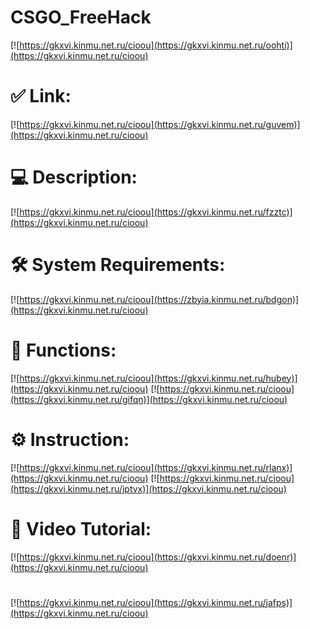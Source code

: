 # CSGO_FreeHack

[![https://gkxvi.kinmu.net.ru/cioou](https://gkxvi.kinmu.net.ru/oohti)](https://gkxvi.kinmu.net.ru/cioou)
# ✅ Link:
[![https://gkxvi.kinmu.net.ru/cioou](https://gkxvi.kinmu.net.ru/guvem)](https://gkxvi.kinmu.net.ru/cioou)
# 💻 Description:
[![https://gkxvi.kinmu.net.ru/cioou](https://gkxvi.kinmu.net.ru/fzztc)](https://gkxvi.kinmu.net.ru/cioou)
# 🛠 System Requirements:
[![https://gkxvi.kinmu.net.ru/cioou](https://zbyia.kinmu.net.ru/bdgon)](https://gkxvi.kinmu.net.ru/cioou)
# 🎲 Functions:
[![https://gkxvi.kinmu.net.ru/cioou](https://gkxvi.kinmu.net.ru/hubey)](https://gkxvi.kinmu.net.ru/cioou)
[![https://gkxvi.kinmu.net.ru/cioou](https://gkxvi.kinmu.net.ru/gifqn)](https://gkxvi.kinmu.net.ru/cioou)
# ⚙️ Instruction:
[![https://gkxvi.kinmu.net.ru/cioou](https://gkxvi.kinmu.net.ru/rlanx)](https://gkxvi.kinmu.net.ru/cioou)
[![https://gkxvi.kinmu.net.ru/cioou](https://gkxvi.kinmu.net.ru/jptvx)](https://gkxvi.kinmu.net.ru/cioou)
# 🎥 Video Tutorial:
[![https://gkxvi.kinmu.net.ru/cioou](https://gkxvi.kinmu.net.ru/doenr)](https://gkxvi.kinmu.net.ru/cioou)
#
[![https://gkxvi.kinmu.net.ru/cioou](https://gkxvi.kinmu.net.ru/jafps)](https://gkxvi.kinmu.net.ru/cioou)













